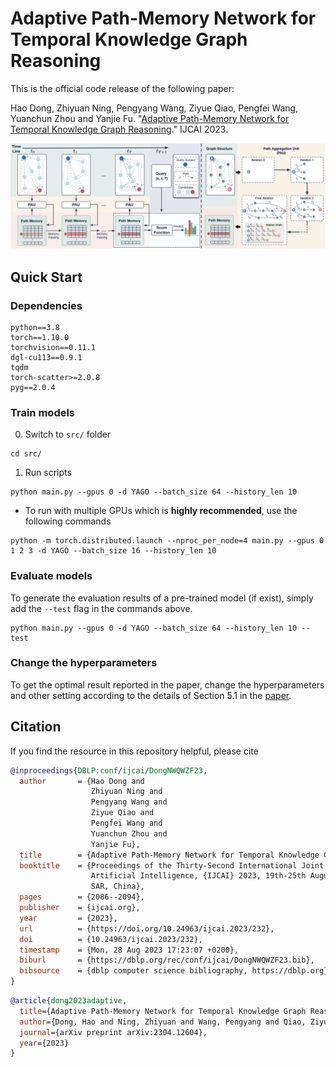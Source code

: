 # Adaptive Path-Memory Network for Temporal Knowledge Graph Reasoning

This is the official code release of the following paper:

Hao Dong, Zhiyuan Ning, Pengyang Wang, Ziyue Qiao, Pengfei Wang, Yuanchun Zhou and Yanjie Fu. "[Adaptive Path-Memory Network for Temporal Knowledge Graph Reasoning](https://arxiv.org/abs/2304.12604)." IJCAI 2023.

<img src="https://github.com/hhdo/DaeMon/blob/main/img/DaeMon.png" alt="DaeMon_Architecture" width="800" class="center">

## Quick Start

### Dependencies

```
python==3.8
torch==1.10.0
torchvision==0.11.1
dgl-cu113==0.9.1
tqdm
torch-scatter>=2.0.8
pyg==2.0.4
```

### Train models

0. Switch to `src/` folder
```
cd src/
``` 

1. Run scripts

```
python main.py --gpus 0 -d YAGO --batch_size 64 --history_len 10
```

- To run with multiple GPUs which is **highly recommended**, use the following commands
```
python -m torch.distributed.launch --nproc_per_node=4 main.py --gpus 0 1 2 3 -d YAGO --batch_size 16 --history_len 10
```

### Evaluate models

To generate the evaluation results of a pre-trained model (if exist), simply add the `--test` flag in the commands above.

```
python main.py --gpus 0 -d YAGO --batch_size 64 --history_len 10 --test
```

### Change the hyperparameters
To get the optimal result reported in the paper, change the hyperparameters and other setting according to the details of Section 5.1 in the [paper](https://arxiv.org/abs/2304.12604). 

## Citation
If you find the resource in this repository helpful, please cite

```bibtex
@inproceedings{DBLP:conf/ijcai/DongNWQWZF23,
  author       = {Hao Dong and
                  Zhiyuan Ning and
                  Pengyang Wang and
                  Ziyue Qiao and
                  Pengfei Wang and
                  Yuanchun Zhou and
                  Yanjie Fu},
  title        = {Adaptive Path-Memory Network for Temporal Knowledge Graph Reasoning},
  booktitle    = {Proceedings of the Thirty-Second International Joint Conference on
                  Artificial Intelligence, {IJCAI} 2023, 19th-25th August 2023, Macao,
                  SAR, China},
  pages        = {2086--2094},
  publisher    = {ijcai.org},
  year         = {2023},
  url          = {https://doi.org/10.24963/ijcai.2023/232},
  doi          = {10.24963/ijcai.2023/232},
  timestamp    = {Mon, 28 Aug 2023 17:23:07 +0200},
  biburl       = {https://dblp.org/rec/conf/ijcai/DongNWQWZF23.bib},
  bibsource    = {dblp computer science bibliography, https://dblp.org}
}
```

```bibtex
@article{dong2023adaptive,
  title={Adaptive Path-Memory Network for Temporal Knowledge Graph Reasoning},
  author={Dong, Hao and Ning, Zhiyuan and Wang, Pengyang and Qiao, Ziyue and Wang, Pengfei and Zhou, Yuanchun and Fu, Yanjie},
  journal={arXiv preprint arXiv:2304.12604},
  year={2023}
}
```
